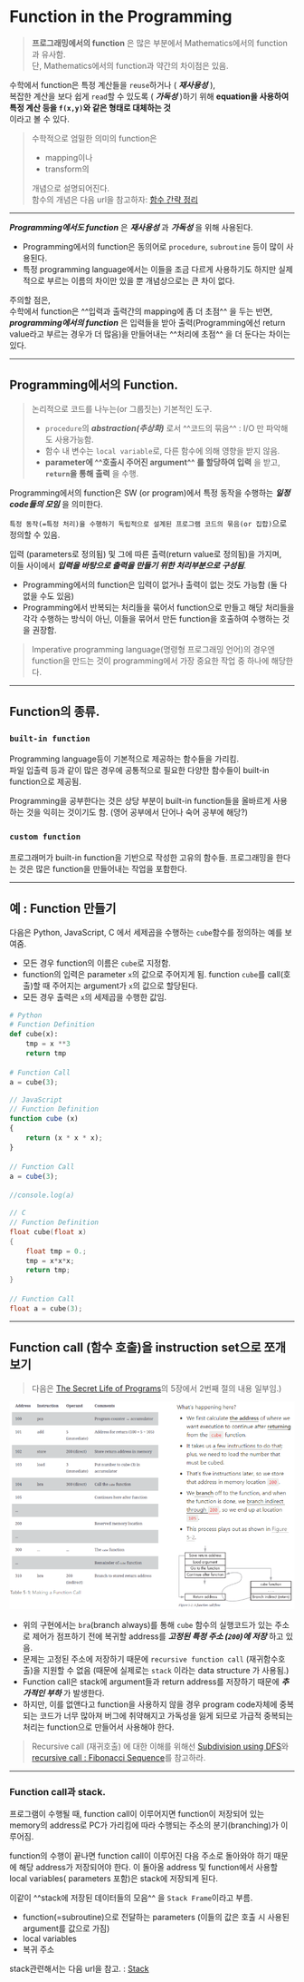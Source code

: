 # Function in the Programming


> **프로그래밍에서의 function** 은 많은 부분에서 Mathematics에서의 function과 유사함.  
> 단, Mathematics에서의 function과 약간의 차이점은 있음. 

수학에서 function은 특정 계산들을 `reuse`하거나 ( ***재사용성*** ),  
복잡한 계산을 보다 쉽게 `read`할 수 있도록 ( ***가독성*** )하기 위해 
**equation을 사용하여 특정 계산 등을 `f(x,y)`와 같은 형태로 대체하는 것**  
이라고 볼 수 있다.

> 수학적으로 엄밀한 의미의 function은 
>  
> * mapping이나 
> * transform의 
>
> 개념으로 설명되어진다.  
> 함수의 개념은 다음 url을 참고하자: [함수 간략 정리](https://dsaint31.tistory.com/entry/Function-%ED%95%A8%EC%88%98-%EA%B0%84%EB%9E%B5-%EC%A0%95%EC%9D%98)

---

***Programming에서도 function*** 은 ***재사용성*** 과 ***가독성*** 을 위해 사용된다.

* Programming에서의 function은 동의어로 `procedure`, `subroutine` 등이 많이 사용된다.
* 특정 programming language에서는 이들을 조금 다르게 사용하기도 하지만 실제적으로 부르는 이름의 차이만 있을 뿐 개념상으로는 큰 차이 없다.

주의할 점은,  
수학에서 function은 ^^입력과 출력간의 mapping에 좀 더 초점^^ 을 두는 반면,  
***programming에서의 function*** 은 입력들을 받아 출력(Programming에선 return value라고 부르는 경우가 더 많음)을 만들어내는 ^^처리에 초점^^ 을 더 둔다는 차이는 있다.

---

## Programming에서의 Function.

> 논리적으로 코드를 나누는(or 그룹짓는) 기본적인 도구.  
>
> - `procedure`의 ***abstraction(추상화)*** 로서 ^^코드의 묶음^^ : I/O 만 파악해도 사용가능함.  
> - 함수 내 변수는 `local variable`로, 다른 함수에 의해 영향을 받지 않음.  
> - **parameter에 ^^호출시 주어진 argument^^ 를 할당하여 입력** 을 받고, **`return`을 통해 출력** 을 수행.

Programming에서의 function은 SW (or program)에서 특정 동작을 수행하는 ***일정 code들의 모임*** 을 의미한다.  

`특정 동작(=특정 처리)을 수행하기 독립적으로 설계된 프로그램 코드의 묶음(or 집합)`으로 정의할 수 있음.


입력 (parameters로 정의됨) 및 그에 따른 출력(return value로 정의됨)을 가지며,  
이들 사이에서 ***입력을 바탕으로 출력을 만들기 위한 처리부분으로 구성됨***.

* Programming에서의 function은 입력이 없거나 출력이 없는 것도 가능함 (둘 다 없을 수도 있음)
* Programming에서 반복되는 처리들을 묶어서 function으로 만들고 해당 처리들을 각각 수행하는 방식이 아닌, 이들을 묶어서 만든 function을 호출하여 수행하는 것을 권장함.

> Imperative programming language(명령형 프로그래밍 언어)의 경우엔  
> function을 만드는 것이 programming에서 가장 중요한 작업 중 하나에 해당한다.

---

## Function의 종류.

### `built-in function`

Programming language등이 기본적으로 제공하는 함수들을 가리킴.  
파일 입출력 등과 같이 많은 경우에 공통적으로 필요한 다양한 함수들이 built-in function으로 제공됨.

Programming을 공부한다는 것은 상당 부분이 built-in function들을 올바르게 사용하는 것을 익히는 것이기도 함. (영어 공부에서 단어나 숙어 공부에 해당?)

### `custom function`

프로그래머가 built-in function을 기반으로 작성한 고유의 함수들.  프로그래밍을 한다는 것은 많은 function을 만들어내는 작업을 포함한다.

---

## 예 : Function 만들기 

다음은 Python, JavaScript, C 에서 세제곱을 수행하는 `cube`함수를 정의하는 예를 보여줌.

* 모든 경우 function의 이름은 `cube`로 지정함.
* function의 입력은 parameter `x`의 값으로 주어지게 됨. function `cube`를 call(호출)할 때 주어지는 argument가 `x`의 값으로 할당된다.
* 모든 경우 출력은 `x`의 세제곱을 수행한 값임.

```Python
# Python
# Function Definition
def cube(x):
    tmp = x **3
    return tmp 

# Function Call
a = cube(3);    
```

```Javascript
// JavaScript
// Function Definition
function cube (x)
{
    return (x * x * x);
}

// Function Call
a = cube(3);

//console.log(a)
```

```C
// C
// Function Definition
float cube(float x)
{
    float tmp = 0.;
    tmp = x*x*x;
    return tmp;
}

// Function Call
float a = cube(3);
```

---

## Function call (함수 호출)을 instruction set으로 쪼개보기

> 다음은 [The Secret Life of Programs](https://nostarch.com/foundationsofcomp)의 5장에서 2번째 절의 내용 일부임.)

![](./img/function_call.png)

* 위의 구현에서는 `bra`(branch always)를 통해 `cube` 함수의 실행코드가 있는 주소로 제어가 점프하기 전에 복귀할 address를 ***고정된 특정 주소 (`200`)에 저장*** 하고 있음.
* 문제는 고정된 주소에 저장하기 때문에 `recursive function call` (재귀함수호출)을 지원할 수 없음 (때문에 실제로는 `stack` 이라는 data structure 가 사용됨.)
* Function call은 stack에 argument들과 return address를 저장하기 때문에 ***추가적인 부하*** 가 발생한다. 
* 하지만, 이를 없앤다고 function을 사용하지 않을 경우 program code자체에 중복되는 코드가 너무 많아져 버그에 취약해지고 가독성을 잃게 되므로 가급적 중복되는 처리는 function으로 만들어서 사용해야 한다.

> Recursive call (재귀호출) 에 대한 이해를 위해선 [Subdivision using DFS](https://dsaint31.tistory.com/entry/CE-Subdivision-using-DFS)와 [recursive call : Fibonacci Sequence](https://dsaint31.tistory.com/entry/Python-recursive-call-Fibonacci-Sequence)를 참고하라.

---

### Function call과 stack.

프로그램이 수행될 때, function call이 이루어지면 function이 저장되어 있는 memory의 address로 PC가 가리킴에 따라 수행되는 주소의 분기(branching)가 이루어짐.

function의 수행이 끝나면 function call이 이루어진 다음 주소로 돌아와야 하기 때문에 해당 address가 저장되어야 한다. 이 돌아올 address 및 function에서 사용할 local variables( parameters 포함)은 stack에 저장되게 된다.

이같이 ^^stack에 저장된 데이터들의 모음^^ 을 `Stack Frame`이라고 부름.

* function(=subroutine)으로 전달하는 parameters (이들의 값은 호출 시 사용된 argument를 값으로 가짐)
* local variables 
* 복귀 주소

 stack관련해서는 다음 url을 참고. : [Stack](https://dsaint31.tistory.com/entry/CE-Stack)


